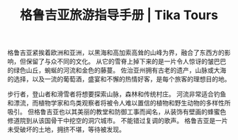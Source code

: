 ﻿---
language: zh
url: georgia-travel-guide
heading: 格鲁吉亚旅游指导手册
title: 格鲁吉亚旅游指导手册 | Tika Tours
imggrp_id: 25
---
<div class="row content-row"><!-- 1221 (0)-->

</div>

<div class="row content-row"><!-- 1222 (3)-->
<div class="col-xs-12 col-sm-6 col-md-6"><!-- 1620 -->

格鲁吉亚紧挨着欧洲和亚洲，以黑海和高加索高耸的山峰为界，融合了东西方的影响，但保留了与众不同的文化。 从它的雪脊上掉下来的是一片令人惊讶的皱巴巴的绿色山丘，蜿蜒的河流和金色的藤蔓。
佐治亚州拥有古老的遗产，山脉或大海的选择，以及一流的葡萄酒，盛宴和不懈的热情好客，是每个旅客的理想目的地。

</div>

<div class="col-xs-12 col-sm-6 col-md-6"><!-- 1621 -->

步行者，登山者和滑雪者将想要探索山脉，森林和传统村庄。 河流非常适合钓鱼和漂流，而植物学家和鸟类观察者将被令人难以置信的植物和野生动物的多样性所吸引。 但格鲁吉亚也以其美丽的教堂和防御工事而闻名，从装饰有壁画的蜂蜜色修道院到从该国骨干中挖空的洞穴城市。
不能错过复调的歌声。 格鲁吉亚是一片未受破坏的土地，拥挤不堪，等待被发现。

</div>

</div>

